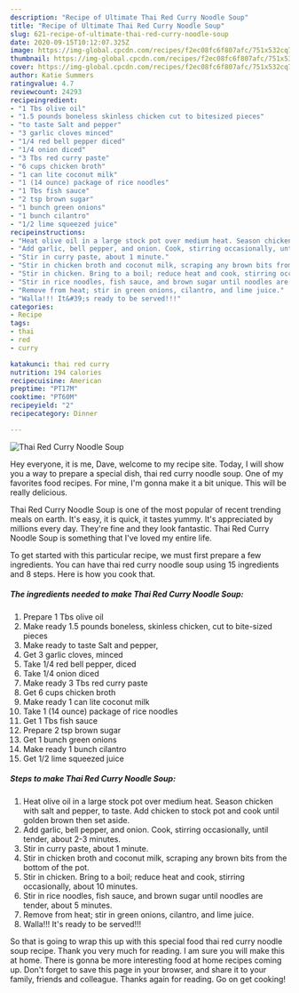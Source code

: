 ```yaml
---
description: "Recipe of Ultimate Thai Red Curry Noodle Soup"
title: "Recipe of Ultimate Thai Red Curry Noodle Soup"
slug: 621-recipe-of-ultimate-thai-red-curry-noodle-soup
date: 2020-09-15T10:12:07.325Z
image: https://img-global.cpcdn.com/recipes/f2ec08fc6f807afc/751x532cq70/thai-red-curry-noodle-soup-recipe-main-photo.jpg
thumbnail: https://img-global.cpcdn.com/recipes/f2ec08fc6f807afc/751x532cq70/thai-red-curry-noodle-soup-recipe-main-photo.jpg
cover: https://img-global.cpcdn.com/recipes/f2ec08fc6f807afc/751x532cq70/thai-red-curry-noodle-soup-recipe-main-photo.jpg
author: Katie Summers
ratingvalue: 4.7
reviewcount: 24293
recipeingredient:
- "1 Tbs olive oil"
- "1.5 pounds boneless skinless chicken cut to bitesized pieces"
- "to taste Salt and pepper"
- "3 garlic cloves minced"
- "1/4 red bell pepper diced"
- "1/4 onion diced"
- "3 Tbs red curry paste"
- "6 cups chicken broth"
- "1 can lite coconut milk"
- "1 (14 ounce) package of rice noodles"
- "1 Tbs fish sauce"
- "2 tsp brown sugar"
- "1 bunch green onions"
- "1 bunch cilantro"
- "1/2 lime squeezed juice"
recipeinstructions:
- "Heat olive oil in a large stock pot over medium heat. Season chicken with salt and pepper, to taste. Add chicken to stock pot and cook until golden brown then set aside."
- "Add garlic, bell pepper, and onion. Cook, stirring occasionally, until tender, about 2-3 minutes."
- "Stir in curry paste, about 1 minute."
- "Stir in chicken broth and coconut milk, scraping any brown bits from the bottom of the pot."
- "Stir in chicken. Bring to a boil; reduce heat and cook, stirring occasionally, about 10 minutes."
- "Stir in rice noodles, fish sauce, and brown sugar until noodles are tender, about 5 minutes."
- "Remove from heat; stir in green onions, cilantro, and lime juice."
- "Walla!!! It&#39;s ready to be served!!!"
categories:
- Recipe
tags:
- thai
- red
- curry

katakunci: thai red curry 
nutrition: 194 calories
recipecuisine: American
preptime: "PT17M"
cooktime: "PT60M"
recipeyield: "2"
recipecategory: Dinner

---
```



![Thai Red Curry Noodle Soup](https://img-global.cpcdn.com/recipes/f2ec08fc6f807afc/751x532cq70/thai-red-curry-noodle-soup-recipe-main-photo.jpg)

Hey everyone, it is me, Dave, welcome to my recipe site. Today, I will show you a way to prepare a special dish, thai red curry noodle soup. One of my favorites food recipes. For mine, I'm gonna make it a bit unique. This will be really delicious.

Thai Red Curry Noodle Soup is one of the most popular of recent trending meals on earth. It's easy, it is quick, it tastes yummy. It's appreciated by millions every day. They're fine and they look fantastic. Thai Red Curry Noodle Soup is something that I've loved my entire life.




To get started with this particular recipe, we must first prepare a few ingredients. You can have thai red curry noodle soup using 15 ingredients and 8 steps. Here is how you cook that.

<!--inarticleads1-->

##### The ingredients needed to make Thai Red Curry Noodle Soup:

1. Prepare 1 Tbs olive oil
1. Make ready 1.5 pounds boneless, skinless chicken, cut to bite-sized pieces
1. Make ready to taste Salt and pepper,
1. Get 3 garlic cloves, minced
1. Take 1/4 red bell pepper, diced
1. Take 1/4 onion diced
1. Make ready 3 Tbs red curry paste
1. Get 6 cups chicken broth
1. Make ready 1 can lite coconut milk
1. Take 1 (14 ounce) package of rice noodles
1. Get 1 Tbs fish sauce
1. Prepare 2 tsp brown sugar
1. Get 1 bunch green onions
1. Make ready 1 bunch cilantro
1. Get 1/2 lime squeezed juice




<!--inarticleads2-->

##### Steps to make Thai Red Curry Noodle Soup:

1. Heat olive oil in a large stock pot over medium heat. Season chicken with salt and pepper, to taste. Add chicken to stock pot and cook until golden brown then set aside.
1. Add garlic, bell pepper, and onion. Cook, stirring occasionally, until tender, about 2-3 minutes.
1. Stir in curry paste, about 1 minute.
1. Stir in chicken broth and coconut milk, scraping any brown bits from the bottom of the pot.
1. Stir in chicken. Bring to a boil; reduce heat and cook, stirring occasionally, about 10 minutes.
1. Stir in rice noodles, fish sauce, and brown sugar until noodles are tender, about 5 minutes.
1. Remove from heat; stir in green onions, cilantro, and lime juice.
1. Walla!!! It&#39;s ready to be served!!!




So that is going to wrap this up with this special food thai red curry noodle soup recipe. Thank you very much for reading. I am sure you will make this at home. There is gonna be more interesting food at home recipes coming up. Don't forget to save this page in your browser, and share it to your family, friends and colleague. Thanks again for reading. Go on get cooking!
